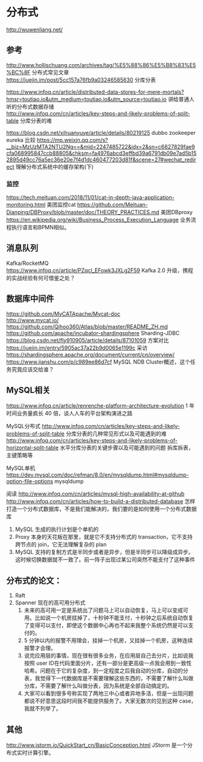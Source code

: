 # 分布式

http://wuwenliang.net/  

## 参考

http://www.hollischuang.com/archives/tag/%E5%88%86%E5%B8%83%E5%BC%8F 分布式常见文章
https://juejin.im/post/5cc157a76fb9a03246585630  分库分表

https://www.infoq.cn/article/distributed-data-stores-for-mere-mortals?hmsr=toutiao.io&utm_medium=toutiao.io&utm_source=toutiao.io 讲给普通人听的分布式数据存储  
http://www.infoq.com/cn/articles/key-steps-and-likely-problems-of-split-table 分库分表的难

https://blog.csdn.net/xihuanyuye/article/details/80219125  dubbo zookeeper eureka 比较
https://mp.weixin.qq.com/s?__biz=MzUzMTA2NTU2Ng==&mid=2247485722&idx=2&sn=c6827829fae9cfa068995847ccb88805&chksm=fa4976abcd3effbd39a6791db09e7ad5b152895d49cc76a5ec36e20e7f4d1dc460477203d81f&scene=27#wechat_redirect 理解分布式系统中的缓存架构(下)

### 监控

https://tech.meituan.com/2018/11/01/cat-in-depth-java-application-monitoring.html 美团监控cat
https://github.com/Meituan-Dianping/DBProxy/blob/master/doc/THEORY_PRACTICES.md  美团DBproxy  
https://en.wikipedia.org/wiki/Business_Process_Execution_Language 业务流程执行语言和BPMN相似。 

## 消息队列

Kafka/RocketMQ  
https://www.infoq.cn/article/PZqcl_EFowk3JXLg2F59  Kafka 2.0 升级，携程的实战经验有何可借鉴之处？

## 数据库中间件

https://github.com/MyCATApache/Mycat-doc  
http://www.mycat.io/ 
https://github.com/Qihoo360/Atlas/blob/master/README_ZH.md 
https://github.com/apache/incubator-shardingsphere Sharding-JDBC
https://blog.csdn.net/fly910905/article/details/87101059 方案对比
https://juejin.im/entry/5905ac37a22b9d0065e1199c 采访
https://shardingsphere.apache.org/document/current/cn/overview/ 
https://www.jianshu.com/p/c989ee86d7cf MySQL NDB Cluster概述，这个任务究竟应该交给谁？

## MySQL相关

https://www.infoq.cn/article/renrenche-platform-architecture-evolution 1 年时间业务量疯长 40 倍，谈人人车的平台架构演进之路

MySQL分布式
http://www.infoq.com/cn/articles/key-steps-and-likely-problems-of-split-table 分库分表的几种常见形式以及可能遇到的难
http://www.infoq.com/cn/articles/key-steps-and-likely-problems-of-horizontal-split-table 水平分库分表的关键步骤以及可能遇到的问题  拆库拆表，主键策略等

MySQL单机
https://dev.mysql.com/doc/refman/8.0/en/mysqldump.html#mysqldump-option-file-options mysqldump  

阅读
http://www.infoq.com/cn/articles/mysql-high-availability-at-github 
http://www.infoq.com/cn/articles/how-to-build-a-distributed-database 怎样打造一个分布式数据库，不是我们能解决的，我们要的是如何使用一个分布式数据库

1. MySQL 生成的执行计划是个单机的  
2. Proxy 本身的天花板在那里，就是它不支持分布式的 transaction，它不支持跨节点的 join，它无法理解复杂的 plan
3. MySQL 支持的复制方式是半同步或者是异步，但是半同步可以降级成异步。这时候切换数据就不一致了。前一阵子出现过某公司突然不能支付了这种事件  

## 分布式的论文：

1. Raft
2. Spanner 现在的高可用分布式
    1. 未来的高可用一定是系统出了问题马上可以自动恢复，马上可以变成可用。比如说一个机房挂掉了，十秒钟不能支付，十秒钟之后系统自动恢复了变得可以支付，即使这个数据中心再也不起来我整个系统仍然是可以支付的。  
    2. 5 分钟以内的报警不用理会，挂掉一个机房，又挂掉一个机房，这种连续报警才会理。
    3. 说完应用层的事情，现在很有很多业务，在应用层自己去分片，比如说我按照 user ID在代码里面分片，还有一部分是更高级一点我会用到一致性哈希。问题在于它的复杂度，到一定程度之后我自动的分库，自动的分表，我觉得下一代数据库是不需要理解这些东西的，不需要了解什么叫做分库，不需要了解什么叫做分表，因为系统是全部自动搞定的。
    4. 大家可以看到很多号称实现了两地三中心或者异地多活，但是一出现问题都说不好意思这段时间我不能提供服务了。大家无数次的见到这种 case， 我就不列举了。

## 其他

http://www.jstorm.io/QuickStart_cn/BasicConception.html JStorm 是一个分布式实时计算引擎。